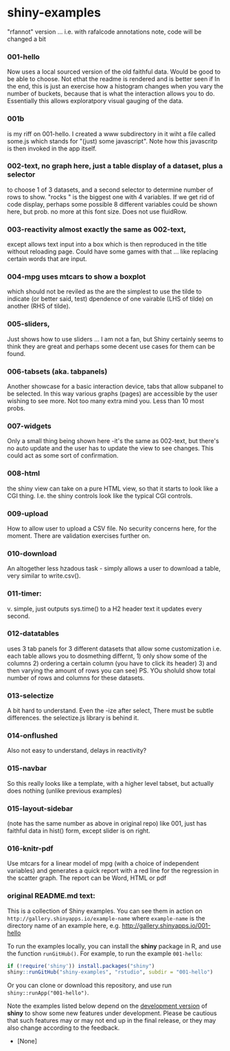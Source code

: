 shiny-examples
==============

"rfannot" version ... i.e. with rafalcode annotations
note, code will be changed a bit

### 001-hello
Now uses a local sourced version of the old faithful data. Would be good to be able to choose.
Not ethat the readme is rendered and is better seen if
In the end, this is just an exercise how a histogram changes when
you vary the number of buckets, because that is what the interaction allows you to do.
Essentially this allows exploratpory visual gauging of the data.

### 001b
is my riff on 001-hello. I created a www subdirectory in it wiht a file 
called some.js which stands for "(just) some javascript". Note how this javascritp is then 
invoked in the app itself.

### 002-text, no graph here, just a table display of a dataset, plus a selector
to choose 1 of 3 datasets, and a second selector to determine number of rows to show.
"rocks " is the biggest one with 4 variables. If we get rid of code display, perhaps some
possible 8 different variables could be shown here, but prob. no more at this font size.
Does not use fluidRow.

### 003-reactivity almost exactly the same as 002-text,
except allows text input into a box which is then reproduced in the title
without reloading page. Could have some games with that ... like
replacing certain words that are input.

### 004-mpg uses mtcars to show a boxplot
which should not be reviled as the are the simplest to use the tilde
to indicate (or better said, test) dpendence of one vairable (LHS of tilde)
on another (RHS of tilde).

### 005-sliders,
Just shows how to use sliders ... I am not a fan, but Shiny certainly seems to think they are great
and perhaps some decent use cases for them can be found.

### 006-tabsets (aka. tabpanels)
Another showcase for a basic interaction device, tabs that allow subpanel to be selected.
In this way various graphs (pages) are accessible by the user wishing to see more.
Not too many extra mind you. Less than 10 most probs.

### 007-widgets
Only a small thing being shown here -it's the same as 002-text, but there's no auto update
and the user has to update the view to see changes. This could act as some sort of confirmation.

### 008-html
the shiny view can take on a pure HTML view, so that it starts to look like a CGI thing.
I.e. the shiny controls look like the typical CGI controls.

### 009-upload
How to allow user to upload a CSV file. No security concerns here, for the moment. There are
validation exercises further on.

### 010-download
An altogether less hzadous task - simply allows a user to download a table, very similar to write.csv().

### 011-timer:
v. simple, just outputs sys.time() to a H2 header text
it updates every second.

### 012-datatables
uses 3 tab panels for 3 different datasets that allow some customization
i.e. each table allows you to dosmething differnt, 1) only show some of the columns
2) ordering a certain column (you have to click its header) 3) and then varying the amount of rows you can see)
PS. YOu sholuld show total number of rows and columns for these datasets.

### 013-selectize
A bit hard to understand. Even the -ize after select, There must be subtle differences.
the selectize.js library is behind it.

### 014-onflushed
Also not easy to understand, delays in reactivity?

### 015-navbar
So this really looks like a template, with a higher level tabset, but actually
does nothing (unlike previous examples)

### 015-layout-sidebar
(note has the same number as above in original repo)
like 001, just has faithful data in hist() form, except slider is on right.

### 016-knitr-pdf
Use mtcars for a linear model of mpg (with a choice of independent variables)
and generates a quick report with a red line for the regression in the scatter graph.
The report can be Word, HTML or pdf 




### original README.md text:

This is a collection of Shiny examples. You can see them in action on
`http://gallery.shinyapps.io/example-name` where `example-name` is the directory
name of an example here, e.g. http://gallery.shinyapps.io/001-hello

To run the examples locally, you can install the **shiny** package in R, and
use the function `runGitHub()`. For example, to run the example `001-hello`:

```R
if (!require('shiny')) install.packages("shiny")
shiny::runGitHub("shiny-examples", "rstudio", subdir = "001-hello")
```

Or you can clone or download this repository, and use run
`shiny::runApp("001-hello")`.

Note the examples listed below depend on the [development
version](https://github.com/rstudio/shiny) of **shiny** to show some new
features under development. Please be cautious that such features may or may
not end up in the final release, or they may also change according to the
feedback.

* [None]
